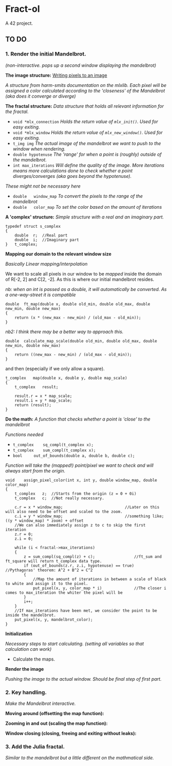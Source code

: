 # Fract-ol
A 42 project.

## TO DO
### 1. Render the initial Mandelbrot. 
*(non-interactive. pops up a second window displaying the mandelbrot)*

**The image structure:** [Writing pixels to an image](https://harm-smits.github.io/42docs/libs/minilibx/getting_started.html#writing-pixels-to-a-image)

*A structure from harm-smits documentation on the mlxlib. Each pixel will be assigned a color calculated according to the 'closeness' of the Mandelbrot (aka does it converge or diverge)* 

**The fractal structure:** *Data structure that holds all relevant information for the fractal.*
- `void *mlx_connection` *Holds the return value of `mlx_init()`. Used for easy exiting.*
- `void *mlx_window` *Holds the return value of `mlx_new_window()`. Used for easy exiting.*
- `t_img img` *The actual image of the mandelbrot we want to push to the window when rendering.*
- `double hypotenuse` *The 'range' for when a point is (roughly) outside of the mandelbrot.*
- `int max_iterations` *Will define the quality of the image. More iterations means more calculations done to check whether a point diverges/converges (aka goes beyond the hypotenuse).*

*These might not be necessary here*
- `double	window_map` *To convert the pixels to the range of the mandelbrot*
- `double	color_map` *To set the color based on the amount of iterations*

**A 'complex' structure:** *Simple structure with a real and an imaginary part.*
```
typedef struct s_complex
{
	double	r;	//Real part
	double	i;	//Imaginary part
}	t_complex;
```
**Mapping our domain to the relevant window size**

*Basically Linear mapping/interpolation*

We want to scale all pixels in our window to be *mapped* inside the domain of R[-2, 2] and C[2, -2]. As this is where our initial mandelbrot resides.

*nb: when an int is passed as a double, it will automatically be converted. As a one-way-street it is compatible*
```
double	ft_map(double x, double old_min, double old_max, double new_min, double new_max)
{
	return (x * (new_max - new_min) / (old_max - old_min));
}
```
*nb2: I think there may be a better way to approach this.*
```
double	calculate_map_scale(double old_min, double old_max, double new_min, double new_max)
{
	return ((new_max - new_min) / (old_max - old_min));
}
```
and then (especially if we only allow a square).
```
t_complex	map(double x, double y, double map_scale)
{
	t_complex	result;

	result.r = x * map_scale;
	result.i = y * map_scale;
	return (result);
}
```

**Do the math:** *A function that checks whether a point is 'close' to the mandelbrot*

*Functions needed*
- `t_complex	sq_compl(t_complex x);`
- `t_complex	sum_compl(t_complex x);`
- `bool		out_of_bounds(double a, double b, double c);`

*Function will take the (mapped!) point/pixel we want to check and will always start from the origin.*
```
void	assign_pixel_color(int x, int y, double window_map, double color_map)
{
	t_complex	z;	//Starts from the origin (z = 0 + 0i)
	t_complex	c;	//Not really necessary.

	c.r = x * window_map;							//Later on this will also need to be offset and scaled to the zoom.
	c.i = y * window_map;							//something like; ((y * window_map) * zoom) + offset
	//We can also immediately assign z to c to skip the first iteration
	z.r = 0;
	z.i = 0;

	while (i < fractal->max_iterations)
	{
		z = sum_compl(sq_compl(z) + c);					//ft_sum and ft_square will return t_complex data type.
		if (out_of_bounds(z.r, z.i, hypotenuse) == true)		//Pythagoras' theorem: A^2 + B^2 = C^2
		{
			//Map the amount of iterations in between a scale of black to white and assign it to the pixel.
			put_pixel(x, y, color_map * i) 				//The closer i comes to max_iteration the whiter the pixel will be
		}
		i++;
	}
	//If max_iterations have been met, we consider the point to be inside the mandelbrot.
	put_pixel(x, y, mandelbrot_color);
}
```

**Initialization**

*Necessary steps to start calculating. (setting all variables so that calculation can work)* 
- Calculate the maps.

**Render the image**

*Pushing the image to the actual window. Should be final step of first part.*

### 2. Key handling.
*Make the Mandelbrot interactive.*

**Moving around (offsetting the map function):**

**Zooming in and out (scaling the map function):**

**Window closing (closing, freeing and exiting without leaks):**

### 3. Add the Julia fractal.
*Similar to the mandelbrot but a little different on the mathmatical side.*
